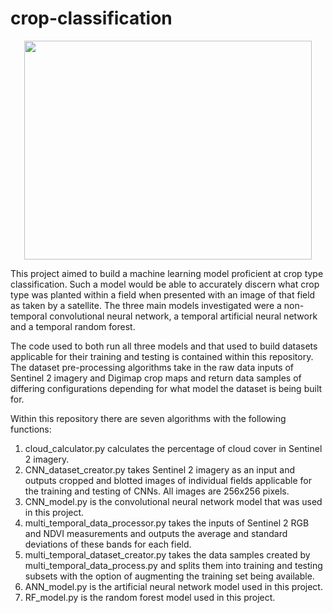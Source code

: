 # crop-classification
<p align="center">
  <img width="460" height="350" src="https://i.ibb.co/SRtp1wX/Screenshot-2022-04-07-093342.png">
</p>
This project aimed to build a machine learning model proficient at crop type classification. Such a model would be able to accurately discern what crop type was planted
within a field when presented with an image of that field as taken by a satellite. The three main models investigated were a non-temporal convolutional neural network, a
temporal artificial neural network and a temporal random forest. 

The code used to both run all three models and that used to build datasets applicable for their training and testing is contained within this repository. The dataset
pre-processing algorithms take in the raw data inputs of Sentinel 2 imagery and Digimap crop maps and return data samples of differing configurations depending
for what model the dataset is being built for. 

Within this repository there are seven algorithms with the following functions:
1.	cloud_calculator.py calculates the percentage of cloud cover in Sentinel 2 imagery.
2.	CNN_dataset_creator.py takes Sentinel 2 imagery as an input and outputs cropped and blotted images of individual fields applicable for the training and testing of CNNs. All images are 256x256 pixels.
3.	CNN_model.py is the convolutional neural network model that was used in this project.
4.	multi_temporal_data_processor.py takes the inputs of Sentinel 2 RGB and NDVI measurements and outputs the average and standard deviations of these bands for each field.
5.	multi_temporal_dataset_creator.py takes the data samples created by multi_temporal_data_process.py and splits them into training and testing subsets with the option of augmenting the training set being available.
6.	ANN_model.py is the artificial neural network model used in this project.
7.	RF_model.py is the random forest model used in this project. 
